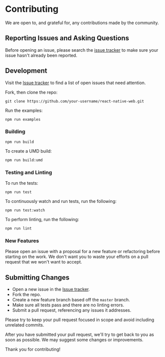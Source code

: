 # Contributing

We are open to, and grateful for, any contributions made by the community.

## Reporting Issues and Asking Questions

Before opening an issue, please search the [issue
tracker](https://github.com/necolas/react-native-web/issues) to make sure your
issue hasn't already been reported.

## Development

Visit the [Issue tracker](https://github.com/necolas/react-native-web/issues)
to find a list of open issues that need attention.

Fork, then clone the repo:

```
git clone https://github.com/your-username/react-native-web.git
```

Run the examples:

```
npm run examples
```

### Building

```
npm run build
```

To create a UMD build:

```
npm run build:umd
```

### Testing and Linting

To run the tests:

```
npm run test
```

To continuously watch and run tests, run the following:

```
npm run test:watch
```

To perform linting, run the following:

```
npm run lint
```

### New Features

Please open an issue with a proposal for a new feature or refactoring before
starting on the work. We don't want you to waste your efforts on a pull request
that we won't want to accept.

## Submitting Changes

* Open a new issue in the [Issue tracker](https://github.com/necolas/react-native-web/issues).
* Fork the repo.
* Create a new feature branch based off the `master` branch.
* Make sure all tests pass and there are no linting errors.
* Submit a pull request, referencing any issues it addresses.

Please try to keep your pull request focused in scope and avoid including unrelated commits.

After you have submitted your pull request, we'll try to get back to you as soon as possible. We may suggest some changes or improvements.

Thank you for contributing!
